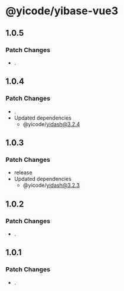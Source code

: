 # @yicode/yibase-vue3

## 1.0.5

### Patch Changes

-   .

## 1.0.4

### Patch Changes

-   .
-   Updated dependencies
    -   @yicode/yidash@3.2.4

## 1.0.3

### Patch Changes

-   release
-   Updated dependencies
    -   @yicode/yidash@3.2.3

## 1.0.2

### Patch Changes

-   .

## 1.0.1

### Patch Changes

-   .
